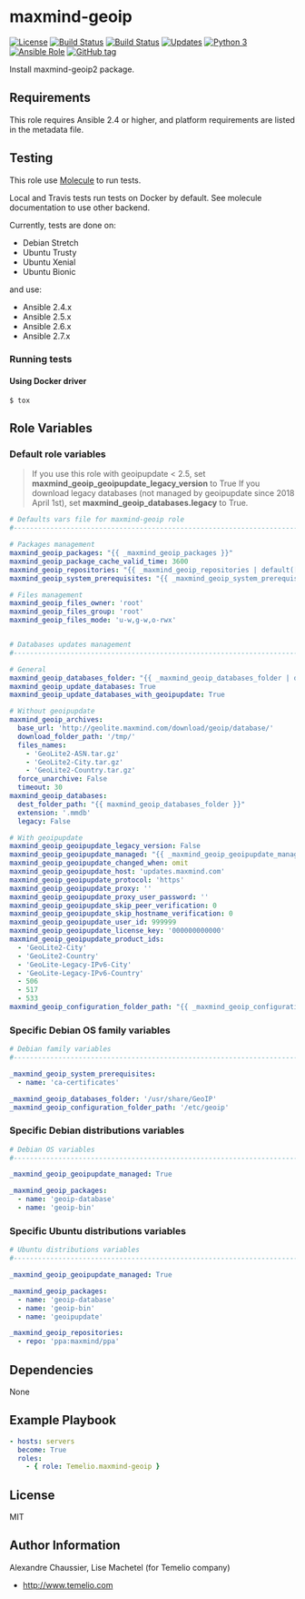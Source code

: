 # maxmind-geoip

[![License](https://img.shields.io/badge/license-MIT%20License-brightgreen.svg)](https://opensource.org/licenses/MIT)
[![Build Status](https://img.shields.io/travis/Temelio/ansible-role-maxmind-geoip/master.svg?label=travis_master)](https://travis-ci.org/Temelio/ansible-role-maxmind-geoip)
[![Build Status](https://img.shields.io/travis/Temelio/ansible-role-maxmind-geoip/develop.svg?label=travis_develop)](https://travis-ci.org/Temelio/ansible-role-maxmind-geoip)
[![Updates](https://pyup.io/repos/github/Temelio/ansible-role-maxmind-geoip/shield.svg)](https://pyup.io/repos/github/Temelio/ansible-role-maxmind-geoip/)
[![Python 3](https://pyup.io/repos/github/Temelio/ansible-role-maxmind-geoip/python-3-shield.svg)](https://pyup.io/repos/github/Temelio/ansible-role-maxmind-geoip/)
[![Ansible Role](https://img.shields.io/ansible/role/17662.svg)](https://galaxy.ansible.com/Temelio/maxmind-geoip/)
[![GitHub tag](https://img.shields.io/github/tag/temelio/ansible-role-maxmind-geoip.svg)](https://github.com/Temelio/ansible-role-maxmind-geoip/tags)

Install maxmind-geoip2 package.

## Requirements

This role requires Ansible 2.4 or higher,
and platform requirements are listed in the metadata file.

## Testing

This role use [Molecule](https://github.com/metacloud/molecule/) to run tests.

Local and Travis tests run tests on Docker by default.
See molecule documentation to use other backend.

Currently, tests are done on:
- Debian Stretch
- Ubuntu Trusty
- Ubuntu Xenial
- Ubuntu Bionic

and use:
- Ansible 2.4.x
- Ansible 2.5.x
- Ansible 2.6.x
- Ansible 2.7.x

### Running tests

#### Using Docker driver

```
$ tox
```

## Role Variables

### Default role variables

> If you use this role with geoipupdate < 2.5, set **maxmind_geoip_geoipupdate_legacy_version** to True
> If you download legacy databases (not managed by geoipupdate since 2018 April 1st), set **maxmind_geoip_databases.legacy** to True.

``` yaml
# Defaults vars file for maxmind-geoip role
#------------------------------------------------------------------------------

# Packages management
maxmind_geoip_packages: "{{ _maxmind_geoip_packages }}"
maxmind_geoip_package_cache_valid_time: 3600
maxmind_geoip_repositories: "{{ _maxmind_geoip_repositories | default([]) }}"
maxmind_geoip_system_prerequisites: "{{ _maxmind_geoip_system_prerequisites | default([]) }}"

# Files management
maxmind_geoip_files_owner: 'root'
maxmind_geoip_files_group: 'root'
maxmind_geoip_files_mode: 'u-w,g-w,o-rwx'


# Databases updates management
#------------------------------------------------------------------------------

# General
maxmind_geoip_databases_folder: "{{ _maxmind_geoip_databases_folder | default('/usr/share/GeoIP') }}"
maxmind_geoip_update_databases: True
maxmind_geoip_update_databases_with_geoipupdate: True

# Without geoipupdate
maxmind_geoip_archives:
  base_url: 'http://geolite.maxmind.com/download/geoip/database/'
  download_folder_path: '/tmp/'
  files_names:
    - 'GeoLite2-ASN.tar.gz'
    - 'GeoLite2-City.tar.gz'
    - 'GeoLite2-Country.tar.gz'
  force_unarchive: False
  timeout: 30
maxmind_geoip_databases:
  dest_folder_path: "{{ maxmind_geoip_databases_folder }}"
  extension: '.mmdb'
  legacy: False

# With geoipupdate
maxmind_geoip_geoipupdate_legacy_version: False
maxmind_geoip_geoipupdate_managed: "{{ _maxmind_geoip_geoipupdate_managed }}"
maxmind_geoip_geoipupdate_changed_when: omit
maxmind_geoip_geoipupdate_host: 'updates.maxmind.com'
maxmind_geoip_geoipupdate_protocol: 'https'
maxmind_geoip_geoipupdate_proxy: ''
maxmind_geoip_geoipupdate_proxy_user_password: ''
maxmind_geoip_geoipupdate_skip_peer_verification: 0
maxmind_geoip_geoipupdate_skip_hostname_verification: 0
maxmind_geoip_geoipupdate_user_id: 999999
maxmind_geoip_geoipupdate_license_key: '000000000000'
maxmind_geoip_geoipupdate_product_ids:
  - 'GeoLite2-City'
  - 'GeoLite2-Country'
  - 'GeoLite-Legacy-IPv6-City'
  - 'GeoLite-Legacy-IPv6-Country'
  - 506
  - 517
  - 533
maxmind_geoip_configuration_folder_path: "{{ _maxmind_geoip_configuration_folder_path }}"
```

### Specific Debian OS family variables

``` yaml
# Debian family variables
#------------------------------------------------------------------------------

_maxmind_geoip_system_prerequisites:
  - name: 'ca-certificates'

_maxmind_geoip_databases_folder: '/usr/share/GeoIP'
_maxmind_geoip_configuration_folder_path: '/etc/geoip'
```

### Specific Debian distributions variables

``` yaml
# Debian OS variables
#------------------------------------------------------------------------------

_maxmind_geoip_geoipupdate_managed: True

_maxmind_geoip_packages:
  - name: 'geoip-database'
  - name: 'geoip-bin'
```

### Specific Ubuntu distributions variables

``` yaml
# Ubuntu distributions variables
#------------------------------------------------------------------------------

_maxmind_geoip_geoipupdate_managed: True

_maxmind_geoip_packages:
  - name: 'geoip-database'
  - name: 'geoip-bin'
  - name: 'geoipupdate'

_maxmind_geoip_repositories:
  - repo: 'ppa:maxmind/ppa'
```

## Dependencies

None

## Example Playbook

``` yaml
- hosts: servers
  become: True
  roles:
    - { role: Temelio.maxmind-geoip }
```

## License

MIT

## Author Information

Alexandre Chaussier, Lise Machetel (for Temelio company)
- http://www.temelio.com
